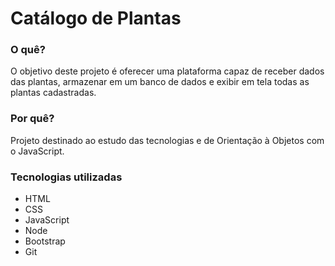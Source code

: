 <h1>Catálogo de Plantas</h1>

<h3>O quê?</h3>
<p>O objetivo deste projeto é oferecer uma plataforma capaz de receber dados das plantas, armazenar em um banco de dados e exibir em tela todas as plantas cadastradas.</p>

<h3>Por quê?</h3>
<p>Projeto destinado ao estudo das tecnologias e de Orientação à Objetos com o JavaScript.</p>

<h3>Tecnologias utilizadas</h3>
<ul>
  <li>HTML</li>
  <li>CSS</li>
  <li>JavaScript</li>
  <li>Node</li>
  <li>Bootstrap</li>
  <li>Git</li>
</ul>
